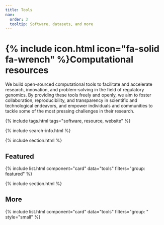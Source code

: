 ```yaml
---
title: Tools
nav:
  order: 3
  tooltip: Software, datasets, and more
---
```


# {% include icon.html icon="fa-solid fa-wrench" %}Computational resources

We build open-sourced computational tools to facilitate and accelerate research, innovation, and problem-solving in the field of regulatory genomics.
By providing these tools freely and openly, we aim to foster collaboration, reproducibility, and transparency
in scientific and technological endeavors, and empower individuals and communities to tackle some of the most pressing challenges in their research.

{% include tags.html tags="software, resource, website" %}

{% include search-info.html %}

{% include section.html %}

## Featured

{% include list.html component="card" data="tools" filters="group: featured" %}

{% include section.html %}

## More

{% include list.html component="card" data="tools" filters="group: " style="small" %}
